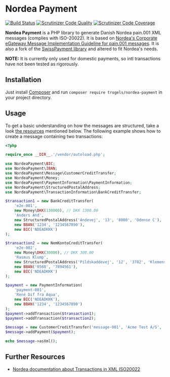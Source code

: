 # Nordea Payment

[![Build Status](https://travis-ci.org/achton/nordea-payment.svg?branch=master)](https://travis-ci.org/achton/nordea-payment)
[![Scrutinizer Code Quality](https://scrutinizer-ci.com/g/achton/nordea-payment/badges/quality-score.png?b=master)](https://scrutinizer-ci.com/g/achton/nordea-payment/?branch=master)
[![Scrutinizer Code Coverage](https://scrutinizer-ci.com/g/achton/nordea-payment/badges/coverage.png?b=master)](https://scrutinizer-ci.com/g/achton/nordea-payment/code-structure/master/code-coverage)


**Nordea Payment** is a PHP library to generate Danish Nordea pain.001 XML messages (complies with ISO-20022). It is based on [Nordea's Corporate eGateway Message Implementation Guideline for pain.001 messages](resources/MIG_pain.001.001.03_v_2.1_Release-2016-08-19_FINAL.PDF). It is also a fork of the [SwissPayment library](https://github.com/z38/swiss-payment) and altered to fit Nordea's needs.

**NOTE:** It is currently only used for domestic payments, so intl transactions have not been tested as rigorously.

## Installation

Just install [Composer](http://getcomposer.org) and run `composer require trogels/nordea-payment` in your project directory.

## Usage

To get a basic understanding on how the messages are structured, take a look [the resources](#further-resources) mentioned below. The following example shows how to create a message containing two transactions:

```php
<?php

require_once __DIR__.'/vendor/autoload.php';

use NordeaPayment\BIC;
use NordeaPayment\IBAN;
use NordeaPayment\Message\CustomerCreditTransfer;
use NordeaPayment\Money;
use NordeaPayment\PaymentInformation\PaymentInformation;
use NordeaPayment\StructuredPostalAddress;
use NordeaPayment\TransactionInformation\BankCreditTransfer;

$transaction1 = new BankCreditTransfer(
    'e2e-001',
    new Money\DKK(130000), // DKK 1300.00
    'Anders And',
    new StructuredPostalAddress('Andevej', '13', '8000', 'Odense C'),
    new BBAN('1234', '1234567890'),
    new BIC('NDEADKKK')
);

$transaction2 = new NemKontoCreditTransfer(
    'e2e-002',
    new Money\DKK(30000), // DKK 300.00
    'Rasmus Klump',
    new StructuredPostalAddress('Pildskaddevej', '12', '3782', 'Klemensker'),
    new BBAN('0568', '7894561'),
    new BIC('NDEADKKK')
);

$payment = new PaymentInformation(
    'payment-001',
    'René Dif fra Aqua',
    new BIC('NDEADKKK'),
    new BBAN('1234', '1234567890')
);
$payment->addTransaction($transaction1);
$payment->addTransaction($transaction2);

$message = new CustomerCreditTransfer('message-001', 'Acme Test A/S', 'ACMETEST');
$message->addPayment($payment);

echo $message->asXml();
```

## Further Resources

- [Nordea documentation about Transactions in XML ISO20022](https://www.nordea.com/en/our-services/cashmanagement/oursolutions/egateway/#tab=Format-Descriptions_XML-ISO20022-messages)